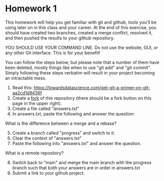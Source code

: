 # Homework 1

This homework will help you get familiar with git and github, tools you'll be using later on in this class and your career. At the end of this exercise, you should have created two branches, created a merge conflict, resolved it, and then pushed the results to your github repository. 

YOU SHOULD USE YOUR COMMAND LINE. Do not use the website, GUI, or any other Git interface. This is for your benefit!

You can follow the steps below, but please note that a number of them have been deleted, mostly things like when to use "git add" and "git commit". Simply following these steps verbatim will result in your project becoming an intractable mess.

1. Read this: https://towardsdatascience.com/get-git-a-primer-on-git-aa2cd1d9436f
2. Create a <a href="https://www.theserverside.com/blog/Coffee-Talk-Java-News-Stories-and-Opinions/command-line-GitHub-fork-CLI-terminal-shell#:~:text=A%20fork%20in%20Git%20is,that%20of%20the%20original%20project.">fork</a> of this repository (there should be a fork button on this page in the upper right).
3. Create a file called "answers.txt"
4. In answers.txt, paste the following and answer the question:

What is the difference between a merge and a rebase?

5. Create a branch called "progress" and switch to it.
6. Clear the context of "answers.txt"
7. Paste the following into "answers.txt" and answer the question.

What is a remote repository? 

8. Switch back to "main" and merge the main branch with the progress branch such that both your answers are in order in answers.txt
9. Submit a link to your github project.
    

